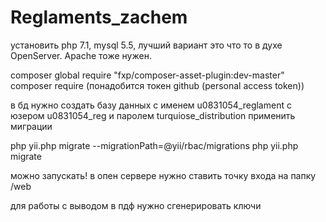 # Reglaments_zachem

установить php 7.1, mysql 5.5, лучший вариант это что то в духе OpenServer. Apache тоже нужен.

composer global require "fxp/composer-asset-plugin:dev-master"
composer require (понадобится токен github (personal access token))

в бд нужно создать базу данных с именем u0831054_reglament
с юзером u0831054_reg и паролем turquiose_distribution
применить миграции

php yii.php migrate --migrationPath=@yii/rbac/migrations
php yii.php migrate

можно запускать! в опен сервере нужно ставить точку входа на папку /web 

для работы с выводом в пдф нужно сгенерировать ключи

